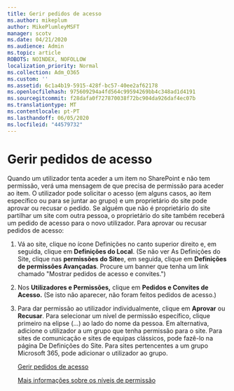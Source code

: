 ```yaml
---
title: Gerir pedidos de acesso
ms.author: mikeplum
author: MikePlumleyMSFT
manager: scotv
ms.date: 04/21/2020
ms.audience: Admin
ms.topic: article
ROBOTS: NOINDEX, NOFOLLOW
localization_priority: Normal
ms.collection: Adm_O365
ms.custom: ''
ms.assetid: 6c1a4b19-5915-428f-bc57-40ee2af62178
ms.openlocfilehash: 975609294a4fd564c99594269bb4c348ad1d4191
ms.sourcegitcommit: f28dafa0f727870038f72bc904da926daf4ec07b
ms.translationtype: MT
ms.contentlocale: pt-PT
ms.lasthandoff: 06/05/2020
ms.locfileid: "44579732"
---
```

# <a name="manage-access-requests"></a>Gerir pedidos de acesso

Quando um utilizador tenta aceder a um item no SharePoint e não tem permissão, verá uma mensagem de que precisa de permissão para aceder ao item. O utilizador pode solicitar o acesso (em alguns casos, ao item específico ou para se juntar ao grupo) e um proprietário do site pode aprovar ou recusar o pedido. Se alguém que não é proprietário do site partilhar um site com outra pessoa, o proprietário do site também receberá um pedido de acesso para o novo utilizador. Para aprovar ou recusar pedidos de acesso:
  
1. Vá ao site, clique no ícone Definições no canto superior direito e, em seguida, clique em **Definições do Local**. (Se não ver As Definições do Site, clique nas **permissões do Site**e, em seguida, clique em **Definições de permissões Avançadas**. Procure um banner que tenha um link chamado "Mostrar pedidos de acesso e convites.")
    
2. Nos **Utilizadores e Permissões,** clique em **Pedidos e Convites de Acesso.** (Se isto não aparecer, não foram feitos pedidos de acesso.)
    
3. Para dar permissão ao utilizador individualmente, clique em **Aprovar** ou **Recusar**. Para selecionar um nível de permissão específico, clique primeiro na elipse (...) ao lado do nome da pessoa. Em alternativa, adicione o utilizador a um grupo que tenha permissão para o site. Para sites de comunicação e sites de equipas clássicos, pode fazê-lo na página De Definições do Site. Para sites pertencentes a um grupo Microsoft 365, pode adicionar o utilizador ao grupo.
    
    [Gerir pedidos de acesso](https://go.microsoft.com/fwlink/?linkid=2008747)
    
    [Mais informações sobre os níveis de permissão](https://go.microsoft.com/fwlink/?linkid=867071)
    

